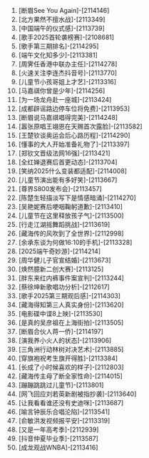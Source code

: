 
1. [断眉See You Again]-[2114146]
1. [北方果然不擅水战]-[2113349]
1. [中国端午的仪式感]-[2113739]
1. [歌手2025首轮袭榜赛]-[2108681]
1. [歌手第三期排名]-[2114295]
1. [端午文化知多少]-[2113381]
1. [周霁任香港中联办主任]-[2114278]
1. [火速关注李连杰抖音号]-[2113770]
1. [儿童节小孩哥姐上才艺]-[2113316]
1. [马嘉祺你曾是少年]-[2114256]
1. [为一场龙舟赴一座城]-[2113424]
1. [成都辟谣路边停车位将免费]-[2113953]
1. [断眉说马嘉祺唱得完美]-[2114248]
1. [嚣张原唱王翊恩在天赐首次露脸]-[2113582]
1. [王楚钦谈奥运会后心路历程]-[2114290]
1. [懂事的大人开始准备礼物了]-[2113397]
1. [郑钦文晋级法网16强]-[2113421]
1. [全红婵退赛后首更动态]-[2113704]
1. [笑纳2025什么变装都适配]-[2114008]
1. [儿童节演出能有多好笑]-[2113667]
1. [尊界S800发布会]-[2113457]
1. [陈楚生轻描淡写下是情感暗涌]-[2114270]
1. [吴艳妮赛后哽咽鞠躬道歉]-[2113410]
1. [儿童节在这里释放孩子气]-[2113500]
1. [行走江湖摇舞蹈挑战]-[2113619]
1. [藏海传的风吹到了全世界]-[2112998]
1. [余承东谈为何做16:10的手机]-[2113328]
1. [2025端午奇妙游]-[2114214]
1. [周华健儿子官宣结婚]-[2113673]
1. [焕然臆新二创大赛]-[2113125]
1. [胖东来红内裤事件案宣判]-[2113244]
1. [蔡徐坤新歌唱功分析]-[2112617]
1. [歌手2025第三期观后感]-[2114303]
1. [藏海得知第三人真实身份]-[2113620]
1. [电影碟中谍8上映]-[2113530]
1. [是真的吴彦祖在上海街拍]-[2113505]
1. [断眉合伙人蒋一侨]-[2114197]
1. [演我养小火人的状态]-[2113906]
1. [三角洲行动林树对决艺术]-[2113885]
1. [穿旗袍祝考生旗开得胜]-[2113384]
1. [长成了小时候喜欢的样子]-[2112803]
1. [藏海传主母了断全家性命]-[2114015]
1. [蹦蹦跳跳过儿童节]-[2113801]
1. [网飞回应刘若英新剧被指抄袭]-[2113640]
1. [让我看看谁还没有史迪咪]-[2113687]
1. [喻言钟辰乐合唱沦陷]-[2113541]
1. [俞敏洪发视频报平安]-[2113319]
1. [又是一年高考季]-[2112939]
1. [抖音仲夏毕业季]-[2113587]
1. [成龙观战WNBA]-[2113416]